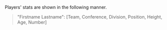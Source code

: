 Players' stats are shown in the following manner.
> "Firstname Lastname": [Team, Conference, Division, Position, Height, Age, Number]
